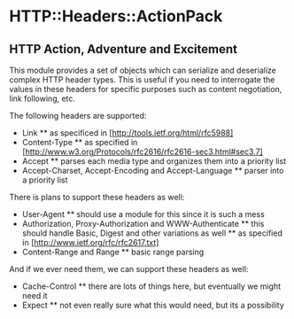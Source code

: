 
# HTTP::Headers::ActionPack
## HTTP Action, Adventure and Excitement

This module provides a set of objects which can serialize and
deserialize complex HTTP header types. This is useful if you
need to interrogate the values in these headers for specific
purposes such as content negotiation, link following, etc.

The following headers are supported:

* Link
** as specificed in [http://tools.ietf.org/html/rfc5988]
* Content-Type
** as specified in [http://www.w3.org/Protocols/rfc2616/rfc2616-sec3.html#sec3.7]
* Accept
** parses each media type and organizes them into a priority list
* Accept-Charset, Accept-Encoding and Accept-Language
** parser into a priority list

There is plans to support these headers as well:

* User-Agent
** should use a module for this since it is such a mess
* Authorization, Proxy-Authorization and WWW-Authenticate
** this should handle Basic, Digest and other variations as well
** as specified in [http://www.ietf.org/rfc/rfc2617.txt]
* Content-Range and Range
** basic range parsing

And if we ever need them, we can support these headers as well:

* Cache-Control
** there are lots of things here, but eventually we might need it
* Expect
** not even really sure what this would need, but its a possibility


